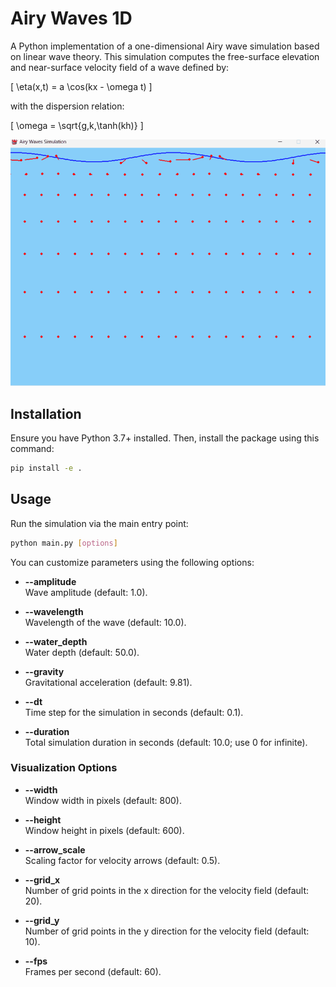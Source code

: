 # Airy Waves 1D

A Python implementation of a one-dimensional Airy wave simulation based on linear wave theory. This simulation computes the free-surface elevation and near-surface velocity field of a wave defined by:

\[
\eta(x,t) = a \cos(kx - \omega t)
\]

with the dispersion relation:

\[
\omega = \sqrt{g\,k\,\tanh(kh)}
\]

![](captures/airy_waves.gif)


## Installation

Ensure you have Python 3.7+ installed. Then, install the package using this command:

```bash
pip install -e .
```

## Usage

Run the simulation via the main entry point:

```bash
python main.py [options]
```

You can customize parameters using the following options:

- **--amplitude**  
  Wave amplitude (default: 1.0).

- **--wavelength**  
  Wavelength of the wave (default: 10.0).

- **--water_depth**  
  Water depth (default: 50.0).

- **--gravity**  
  Gravitational acceleration (default: 9.81).

- **--dt**  
  Time step for the simulation in seconds (default: 0.1).

- **--duration**  
  Total simulation duration in seconds (default: 10.0; use 0 for infinite).

### Visualization Options

- **--width**  
  Window width in pixels (default: 800).

- **--height**  
  Window height in pixels (default: 600).

- **--arrow_scale**  
  Scaling factor for velocity arrows (default: 0.5).

- **--grid_x**  
  Number of grid points in the x direction for the velocity field (default: 20).

- **--grid_y**  
  Number of grid points in the y direction for the velocity field (default: 10).

- **--fps**  
  Frames per second (default: 60).

